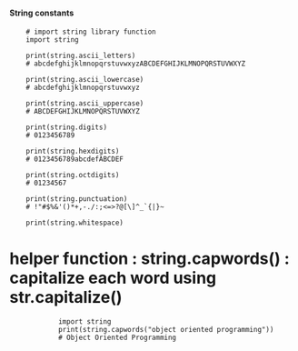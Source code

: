 ####  String constants

        # import string library function
        import string
        
        print(string.ascii_letters)
        # abcdefghijklmnopqrstuvwxyzABCDEFGHIJKLMNOPQRSTUVWXYZ

        print(string.ascii_lowercase)
        # abcdefghijklmnopqrstuvwxyz
        
        print(string.ascii_uppercase)
        # ABCDEFGHIJKLMNOPQRSTUVWXYZ

        print(string.digits)
        # 0123456789

        print(string.hexdigits)
        # 0123456789abcdefABCDEF

        print(string.octdigits)
        # 01234567

        print(string.punctuation)
        # !"#$%&'()*+,-./:;<=>?@[\]^_`{|}~

        print(string.whitespace)

# helper function : string.capwords() : capitalize each word using str.capitalize()

                import string
                print(string.capwords("object oriented programming"))
                # Object Oriented Programming
